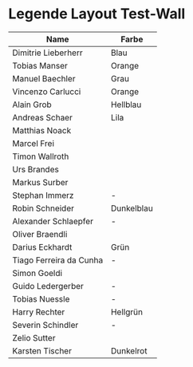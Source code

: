# Legende Layout Test-Wall

| Name                    | Farbe      |
| ----------------------- | ---------- |
| Dimitrie Lieberherr     | Blau       |
| Tobias Manser           | Orange     |
| Manuel Baechler         | Grau       |
| Vincenzo Carlucci       | Orange     |
| Alain Grob              | Hellblau   |
| Andreas Schaer          | Lila       |
| Matthias Noack          |            |
| Marcel Frei             |            |
| Timon Wallroth          |            |
| Urs Brandes             |            |
| Markus Surber           |            |
| Stephan Immerz          | -          |
| Robin Schneider         | Dunkelblau |
| Alexander Schlaepfer    | -          |
| Oliver Braendli         |            |
| Darius Eckhardt         | Grün       |
| Tiago Ferreira da Cunha | -          |
| Simon Goeldi            |            |
| Guido Ledergerber       | -          |
| Tobias Nuessle          | -          |
| Harry Rechter           | Hellgrün   |
| Severin Schindler       | -          |
| Zelio Sutter            |            |
| Karsten Tischer         | Dunkelrot  |
